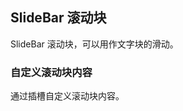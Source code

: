 <div class="demo-header">
<p class="overviewicon">
  <span class="wapi-business-slidebar"/>
</p>

## SlideBar 滚动块

<nova-uxlink widget-name="SlideBar"></nova-uxlink>

SlideBar 滚动块，可以用作文字块的滑动。
</div>

### 自定义滚动块内容

通过插槽自定义滚动块内容。

<nova-demo-view link="slide-bar/custom-content.vue"></nova-demo-view>

<br>
